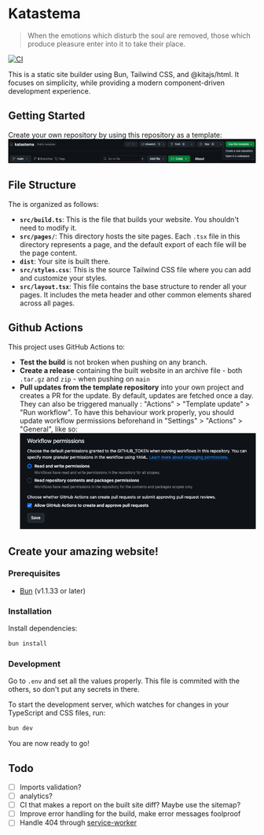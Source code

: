 # Katastema

> When the emotions which disturb the soul are removed, those which produce pleasure enter into it to take their place.

[![CI](https://github.com/fTrestour/katastema/actions/workflows/ci.yml/badge.svg?branch=main)](https://github.com/fTrestour/katastema/actions/workflows/ci.yml)

This is a static site builder using Bun, Tailwind CSS, and @kitajs/html.
It focuses on simplicity, while providing a modern component-driven development experience.

## Getting Started

Create your own repository by using this repository as a template:
![Use this template](./assets/create.png)

## File Structure

The is organized as follows:

- **`src/build.ts`**: This is the file that builds your website. You shouldn't need to modify it.
- **`src/pages/`**: This directory hosts the site pages. Each `.tsx` file in this directory represents a page, and the default export of each file will be the page content.
- **`dist`**: Your site is built there.
- **`src/styles.css`**: This is the source Tailwind CSS file where you can add and customize your styles.
- **`src/layout.tsx`**: This file contains the base structure to render all your pages. It includes the meta header and other common elements shared across all pages.

## Github Actions

This project uses GitHub Actions to:

- **Test the build** is not broken when pushing on any branch.
- **Create a release** containing the built website in an archive file - both `.tar.gz` and `zip` - when pushing on `main`
- **Pull updates from the template repository** into your own project and creates a PR for the update. By default, updates are fetched once a day. They can also be triggered manually : "Actions" > "Template update" > "Run workflow". To have this behaviour work properly, you should update workflow permissions beforehand in "Settings" > "Actions" > "General", like so:
  ![Needed permissions](./assets/permissions.png)

## Create your amazing website!

### Prerequisites

- [Bun](https://bun.sh/) (v1.1.33 or later)

### Installation

Install dependencies:

```bash
bun install
```

### Development

Go to `.env` and set all the values properly.
This file is commited with the others, so don't put any secrets in there.

To start the development server, which watches for changes in your TypeScript and CSS files, run:

```bash
bun dev
```

You are now ready to go!

## Todo

- [ ] Imports validation?
- [ ] analytics?
- [ ] CI that makes a report on the built site diff? Maybe use the sitemap?
- [ ] Improve error handling for the build, make error messages foolproof
- [ ] Handle 404 through [service-worker](https://medium.com/@straker/custom-404-page-without-a-server-2dad21c8f480)
